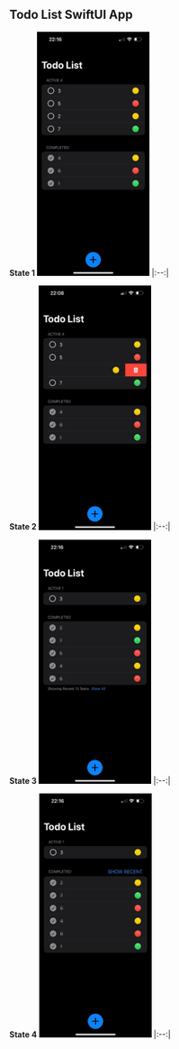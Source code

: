## Todo List SwiftUI App

**State 1**
<img src="https://github.com/yanmoroz/sui-todo-list/blob/main/github-images/1.jpeg?raw=true" width="200">
|:--:| 

**State 2**
<img src="https://github.com/yanmoroz/sui-todo-list/blob/main/github-images/2.jpeg?raw=true" width="200">
|:--:| 

**State 3**
<img src="https://github.com/yanmoroz/sui-todo-list/blob/main/github-images/3.jpeg?raw=true" width="200">
|:--:| 

**State 4**
<img src="https://github.com/yanmoroz/sui-todo-list/blob/main/github-images/4.jpeg?raw=true" width="200">
|:--:| 
